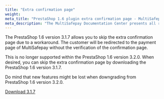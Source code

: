 ```yaml
---
title: "Extra confirmation page"
weight:
meta_title: "PrestaShop 1.6 plugin extra confirmation page - MultiSafepay Documentation Center"
meta_description: "The MultiSafepay Documentation Center presents all relevant information about our Plugins and API. You can also find support pages for Payment Methods, Tools and General Questions as well as the contact details of our Support and Integration Teams."
---
```


The PrestaShop 1.6 version 3.1.7 allows you to skip the extra confirmation page due to a workaround. The customer will be redirected to the payment page of MultiSafepay without the verification of the confirmation page.

This is no longer supported within the PrestaShop 1.6 version 3.2.0. When desired, you can skip the extra confirmation page by downloading the PrestaShop 1.6 version 3.1.7.

Do mind that new features might be lost when downgrading from PrestaShop 1.6 version 3.2.0.

[Download 3.1.7](/integrations/prestashop-1-6/releases/Plugin_PrestaShop1.6_3.1.7.zip)
